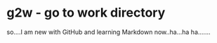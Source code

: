 # g2w - go to work directory

so....I am new with GitHub and learning Markdown now..ha...ha ha.......
